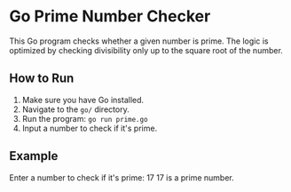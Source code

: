 # Go Prime Number Checker

This Go program checks whether a given number is prime. The logic is optimized by checking divisibility only up to the square root of the number.

## How to Run

1. Make sure you have Go installed.
2. Navigate to the `go/` directory.
3. Run the program:
   `go run prime.go`
4. Input a number to check if it's prime.

## Example

Enter a number to check if it's prime: 17
17 is a prime number.
